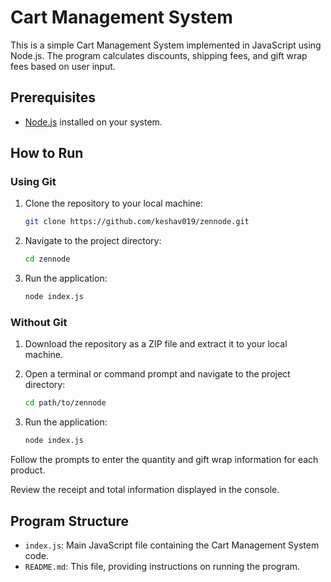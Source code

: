 # Cart Management System

This is a simple Cart Management System implemented in JavaScript using Node.js. The program calculates discounts, shipping fees, and gift wrap fees based on user input.

## Prerequisites

- [Node.js](https://nodejs.org/) installed on your system.

## How to Run

### Using Git

1. Clone the repository to your local machine:

   ```bash
   git clone https://github.com/keshav019/zennode.git
   ```

2. Navigate to the project directory:

   ```bash
   cd zennode
   ```

3. Run the application:

   ```bash
   node index.js
   ```

### Without Git

1. Download the repository as a ZIP file and extract it to your local machine.

2. Open a terminal or command prompt and navigate to the project directory:

   ```bash
   cd path/to/zennode
   ```

3. Run the application:

   ```bash
   node index.js
   ```

<p>Follow the prompts to enter the quantity and gift wrap information for each product.</p>

<p>Review the receipt and total information displayed in the console.</p>

## Program Structure

- `index.js`: Main JavaScript file containing the Cart Management System code.
- `README.md`: This file, providing instructions on running the program.
```
